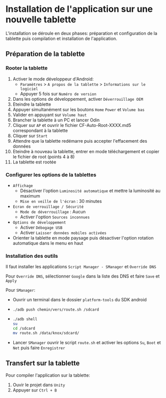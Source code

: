# Installation de l'application sur une nouvelle tablette

L'installation se déroule en deux phases: préparation et configuration de la tablette puis compilation et installation de l'application.

## Préparation de la tablette

### Rooter la tablette

1. Activer le mode développeur d'Android:
   - `Paramètres` > `A propos de la tablette` > `Informations sur le logiciel` 
   - Appuyer 5 fois sur `Numéro de version`
2. Dans les options de développement, activer `Déverrouillage OEM`
3. Eteindre la tablette
4. Appuyer simultanément sur les boutons `Home` `Power` et `Volume bas`
5. Valider en appuyant sur `Volume haut`
6. Brancher la tablette à un PC et lancer Odin
7. Cliquer sur `AP` et ouvrir le fichier CF-Auto-Root-XXXX.md5 correspondant à la tablette
8. Cliquer sur `Start`
9. Attendre que la tablette redémarre puis accepter l'effacement des données
10. Eteindre à nouveau la tablette, entrer en mode téléchargement et copier le fichier de root (points 4 à 8)
11. La tablette est rootée

### Configurer les options de la tablettes

- `Affichage`
  - Désactiver l'option `Luminosité automatique` et mettre la luminosité au maximum
  - `Mise en veille de l'écran` : 30 minutes
- `Ecran de verrouillage / Sécurité`
  - `Mode de déverrouillage` : Aucun
  - Activer l'option `Sources inconnues`
- `Options de développement`
  - Activer `Débogage USB`
  - Activer `Laisser données mobiles activées`
- Orienter la tablette en mode paysage puis désactiver l'option rotation automatique dans le menu en haut

### Installation des outils

Il faut installer les applications `Script Manager - SManager` et `Override DNS`

Pour `Override DNS`, sélectionner `Google` dans la liste des DNS et faire `Save` et `Apply`

Pour `SManager`:

- Ouvrir un terminal dans le dossier `platform-tools` du SDK android

- `./adb push chemin/vers/route.sh /sdcard`

- ```bash
  ./adb shell
  su
  cd /sdcard
  mv route.sh /data/knox/sdcard/
  ```

- Lancer `SManager` ouvrir le script `route.sh` et activer les options `Su`, `Boot` et `Net` puis faire `Enregistrer`

## Transfert sur la tablette

Pour compiler l'application sur la tablette: 

1. Ouvir le projet dans `Unity` 
2. Appuyer sur `Ctrl + B` 

 
